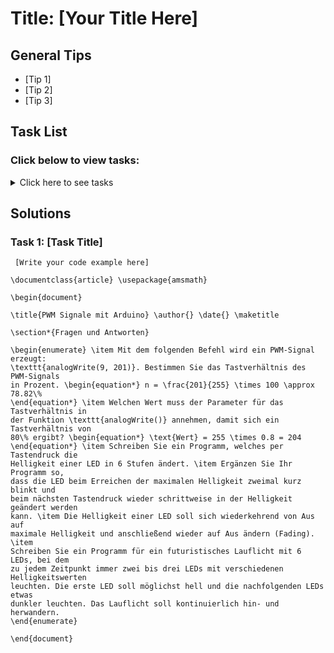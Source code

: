# Title: [Your Title Here]

## General Tips
- [Tip 1]
- [Tip 2]
- [Tip 3]

## Task List
### Click below to view tasks:
<details>
  <summary>Click here to see tasks</summary>
  - [Task 1: Enter Task Description]
  
</details>

## Solutions

### Task 1: [Task Title]
```Arduino
 [Write your code example here]

\documentclass{article} \usepackage{amsmath}

\begin{document}

\title{PWM Signale mit Arduino} \author{} \date{} \maketitle

\section*{Fragen und Antworten}

\begin{enumerate} \item Mit dem folgenden Befehl wird ein PWM-Signal erzeugt:
\texttt{analogWrite(9, 201)}. Bestimmen Sie das Tastverhältnis des PWM-Signals
in Prozent. \begin{equation*} n = \frac{201}{255} \times 100 \approx 78.82\%
\end{equation*} \item Welchen Wert muss der Parameter für das Tastverhältnis in
der Funktion \texttt{analogWrite()} annehmen, damit sich ein Tastverhältnis von
80\% ergibt? \begin{equation*} \text{Wert} = 255 \times 0.8 = 204
\end{equation*} \item Schreiben Sie ein Programm, welches per Tastendruck die
Helligkeit einer LED in 6 Stufen ändert. \item Ergänzen Sie Ihr Programm so,
dass die LED beim Erreichen der maximalen Helligkeit zweimal kurz blinkt und
beim nächsten Tastendruck wieder schrittweise in der Helligkeit geändert werden
kann. \item Die Helligkeit einer LED soll sich wiederkehrend von Aus auf
maximale Helligkeit und anschließend wieder auf Aus ändern (Fading). \item
Schreiben Sie ein Programm für ein futuristisches Lauflicht mit 6 LEDs, bei dem
zu jedem Zeitpunkt immer zwei bis drei LEDs mit verschiedenen Helligkeitswerten
leuchten. Die erste LED soll möglichst hell und die nachfolgenden LEDs etwas
dunkler leuchten. Das Lauflicht soll kontinuierlich hin- und herwandern.
\end{enumerate}

\end{document}